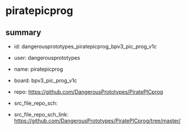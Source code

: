 # piratepicprog
 
## summary 
* id: dangerousprototypes_piratepicprog_bpv3_pic_prog_v1c
* user: dangerousprototypes
* name: piratepicprog
* board: bpv3_pic_prog_v1c
* repo: https://github.com/DangerousPrototypes/PiratePICprog



* src_file_repo_sch: 
* src_file_repo_sch_link: https://github.com/DangerousPrototypes/PiratePICprog/tree/master/






